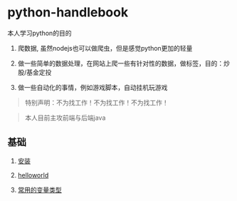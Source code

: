# python-handlebook

本人学习python的目的

1. 爬数据, 虽然nodejs也可以做爬虫，但是感觉python更加的轻量

2. 做一些简单的数据处理，在网站上爬一些有针对性的数据，做标签，目的：炒股/基金定投

3. 做一些自动化的事情，例如游戏脚本，自动挂机玩游戏

> 特别声明：不为找工作！不为找工作！不为找工作！

> 本人目前主攻前端与后端java

## 基础

1. [安装](./docs/install.md)

2. [helloworld](./docs/hello-world.md)

3. [常用的变量类型](./docs/variable.md)